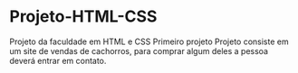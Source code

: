 # Projeto-HTML-CSS
Projeto da faculdade em HTML e CSS
Primeiro projeto
Projeto consiste em um site de vendas de cachorros, para comprar algum deles a pessoa deverá entrar em contato.
